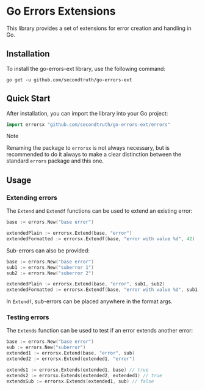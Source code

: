 # Go Errors Extensions

This library provides a set of extensions for error creation and handling in Go.

## Installation

To install the go-errors-ext library, use the following command:

	go get -u github.com/secondtruth/go-errors-ext

## Quick Start

After installation, you can import the library into your Go project:

```go
import errorsx "github.com/secondtruth/go-errors-ext/errors"
```

> [!NOTE]
> Renaming the package to `errorsx` is not always necessary, but is recommended to do it always
> to make a clear distinction between the standard `errors` package and this one.

## Usage

### Extending errors

The `Extend` and `Extendf` functions can be used to extend an existing error:

```go
base := errors.New("base error")

extendedPlain := errorsx.Extend(base, "error")
extendedFormatted := errorsx.Extendf(base, "error with value %d", 42)
```

Sub-errors can also be provided:

```go
base := errors.New("base error")
sub1 := errors.New("suberror 1")
sub2 := errors.New("suberror 2")

extendedPlain := errorsx.Extend(base, "error", sub1, sub2)
extendedFormatted := errorsx.Extendf(base, "error with value %d", sub1, 42, sub2)
```

In `Extendf`, sub-errors can be placed anywhere in the format args.

### Testing errors

The `Extends` function can be used to test if an error extends another error:

```go
base := errors.New("base error")
sub := errors.New("suberror")
extended1 := errorsx.Extend(base, "error", sub)
extended2 := errorsx.Extend(extended1, "error")

extends1 := errorsx.Extends(extended1, base) // true
extends2 := errorsx.Extends(extended2, extended1) // true
extendsSub := errorsx.Extends(extended1, sub) // false
```
